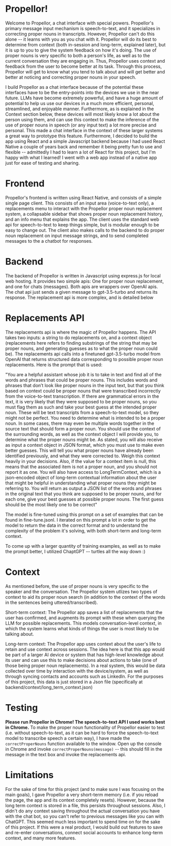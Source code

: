 # Propellor!

Welcome to Propellor, a chat interface with special powers. Propellor's primary message input mechanism is speech-to-text, and it specializes in correcting proper nouns in transcripts. However, Propellor can't do this alone -- it learns with you as you chat with it. Propellor will do its best to determine from context (both in-session and long-term, explained later), but it is up to you to give the system feedback on how it's doing. The use of proper nouns is very specific to both a person's life, as well as to the current conversation they are engaging in. Thus, Propellor uses context and feedback from the user to become better at its task. Through this process, Propellor will get to know what you tend to talk about and will get better and better at noticing and correcting proper nouns in your speech.

I build Propellor as a chat interface because of the potential these interfaces have to be the entry-points into the devices we use in the near future. LLMs have become extremely powerful, and have a huge amount of potential to help us use our devices in a much more efficient, personal, streamlined, and enjoyable manner. Furthermore, as is explained in the Context section below, these devices will most likely know a lot about the person using them, and can use this context to make the inference of the use of proper nouns in speech (or any input text) a lot more precise and personal. This made a chat interface in the context of these larger systems a great way to prototype this feature. Furthermore, I decided to build the app using React and a simple Javascript backend because I had used React Native a couple of years back and remember it being pretty fun to use and flexible -- admittedly I had to learn a lot of React for this project, but I'm happy with what I learned! I went with a web app instead of a native app just for ease of testing and sharing. 

# Frontend

Propellor's frontend is written using React Native, and consists of a simple single page client. This consists of an input area (voice-to-text only), a replacements menu to interact with the Propellor proper noun replacement system, a collapsable sidebar that shows proper noun replacement history, and an info menu that explains the app. The client uses the standard web api for speech-to-text to keep things simple, but is modular enough to be easy to change out. The client also makes calls to the backend to do proper noun replacement on input message strings, and to send completed messages to the a chatbot for responses. 

# Backend

The backend of Propellor is written in Javascript using express.js for local web hosting. It provides two simple apis: One for proper noun replacement, and one for chats (messages). Both apis are wrappers over OpenAI apis. The chat api just sends a given message to gpt-3.5-turbo and returns its response. The replacement api is more complex, and is detailed below

# Replacements API

The replacements api is where the magic of Propellor happens. The API takes two inputs: a string to do replacements on, and a context object (replacements here refers to finding substrings of the string that may be proper nouns, and generating guesses as to what the proper noun could be). The replacements api calls into a finetuned gpt-3.5-turbo model from OpenAI that returns structured data corresponding to possible proper noun replacements. Here is the prompt that is used:

"You are a helpful assistant whose job it is to take in text and find all of the words and phrases that could be proper nouns. This includes words and phrases that don’t look like proper nouns in the input text, but that you think based on context could be proper nouns that were transcribed incorrectly from the voice-to-text transcription. If there are grammatical errors in the text, it is very likely that they were supposed to be proper nouns, so you must flag them as such and take your best guess at the intended proper noun. These will be text transcripts from a speech-to-text model, so they might not be perfect. You need to determine what is intended to be a proper noun. In some cases, there may even be multiple words together in the source text that should form a proper noun. You should use the context of the surrounding words, as well as the context object I will provide you, to determine what the proper nouns might be. As stated, you will also receive as input a context object in JSON format, which you must use to make even better guesses. This will tell you what proper nouns have already been identified previously, and what they were corrected to. Weigh this context heavily in your decisions. Also, if the value for a context item is null, this means that the associated item is not a proper noun, and you should not report it as one. You will also have access to LongTermContext, which is a json-encoded object of long-term contextual information about the user that might be helpful in understanding what proper nouns they might be referring to. You will return as output a JSON list of the words and phrases in the original text that you think are supposed to be proper nouns, and for each one, give your best guesses at possible proper nouns. The first guess should be the most likely one to be correct"

The model is fine-tuned using this prompt on a set of examples that can be found in fine-tune.jsonl. I iterated on this prompt a lot in order to get the model to return the data in the correct format and to understand the complexity of the problem it's solving, with both short-term and long-term context.

To come up with a larger quantity of training examples, as well as to make the prompt better, I utilized ChaptGPT -- turtles all the way down :)

# Context

As mentioned before, the use of proper nouns is very specific to the speaker and the conversation. The Propellor system utlizes two types of context to aid its proper noun search (in addition to the context of the words in the sentences being uttered/transcribed). 

Short-term context: The Propellor app saves a list of replacements that the user has confirmed, and augments its prompt with these when querying the LLM for possible replacements. This models conversation-level context, in which the system learns what kinds of things the user is most likely to be talking about.

Long-term context: The Propellor app uses context about the user's life to retain and use context across sessions. The idea here is that this app would be part of a larger AI device or system that has high-level knowledge about its user and can use this to make decisions about actions to take (one of those being proper noun replacements). In a real system, this would be data collected over time by interaction with the device/system, as well as through syncing contacts and accounts such as LinkedIn. For the purposes of this project, this data is just stored in a Json file (specifically at backend/context/long_term_context.json)

# Testing

<b>Please run Propellor in Chrome! The speech-to-text API I used works best in Chrome.</b> To make the proper noun functionality of Propellor easier to test (i.e. without speech-to-text, as it can be hard to force the speech-to-text model to transcribe speech a certain way), I have made the `correctProperNouns` function available to the window. Open up the console in Chrome and invoke `correctProperNouns(message)` -- this should fill in the message in the text box and invoke the replacements api.

# Limitations

For the sake of time for this project (and to make sure I was focusing on the main goals), I gave Propellor a very short-term memory (i.e. if you reload the page, the app and its context completely resets). However, because the long term context is stored in a file, this persists throughout sessions. Also, I didn't do any context saving throughout the actual conversation you have with the chat bot, so you can't refer to previous messages like you can with ChatGPT. This seemed much less important to spend time on for the sake of this project. If this were a real product, I would build out features to save and re-enter conversations, connect social accounts to enhance long-term context, and many more features.